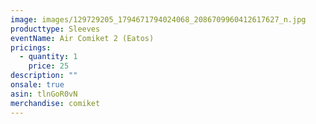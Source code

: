 ```yaml
---
image: images/129729205_1794671794024068_2086709960412617627_n.jpg
producttype: Sleeves
eventName: Air Comiket 2 (Eatos)
pricings:
  - quantity: 1
    price: 25
description: ""
onsale: true
asin: tlnGoR0vN
merchandise: comiket
---
```

